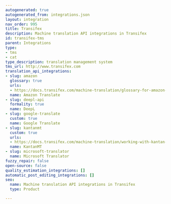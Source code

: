 ```yaml
---
autogenerated: true
autogenerated_from: integrations.json
layout: integration
nav_order: 995
title: Transifex
description: Machine translation API integrations in Transifex
id: transifex-tms
parent: Integrations
type:
- tms
- cat
type_description: translation management system
tms_url: http://www.transifex.com
translation_api_integrations:
- slug: amazon
  glossary: true
  urls:
  - https://docs.transifex.com/machine-translation/glossary-for-amazon-machine-translation-mt
  name: Amazon Translate
- slug: deepl-api
  formality: true
  name: DeepL
- slug: google-translate
  custom: true
  name: Google Translate
- slug: kantanmt
  custom: true
  urls:
  - https://docs.transifex.com/machine-translation/working-with-kantan-mt
  name: KantanMT
- slug: microsoft-translator
  name: Microsoft Translator
fuzzy_repair: false
open-source: false
quality_estimation_integrations: []
automatic_post_editing_integrations: []
seo:
  name: Machine translation API integrations in Transifex
  type: Product

---
```


